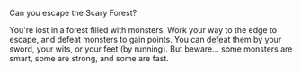 Can you escape the Scary Forest?

You're lost in a forest filled with monsters.  Work your way to the edge to escape, and 
defeat monsters to gain points.  You can defeat them by your sword, your wits, or your
feet (by running). But beware... some monsters are smart, some are strong, and some
are fast. 


